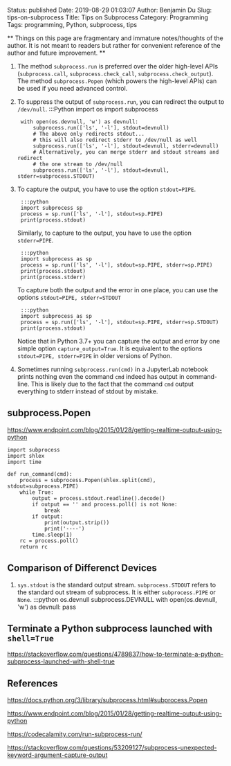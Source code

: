 Status: published
Date: 2019-08-29 01:03:07
Author: Benjamin Du
Slug: tips-on-subprocess
Title: Tips on Subprocess
Category: Programming
Tags: programming, Python, subprocess, tips

**
Things on this page are fragmentary and immature notes/thoughts of the author.
It is not meant to readers but rather for convenient reference of the author and future improvement.
**

1. The method `subprocess.run` is preferred over the older high-level APIs 
    (`subprocess.call`, `subprocess.check_call`, `subprocess.check_output`).
    The method `subprocess.Popen` (which powers the high-level APIs) can be used if you need advanced control.

2. To suppress the output of `subprocess.run`,
    you can redirect the output to `/dev/null`.
        :::Python
        import os
        import subprocess

        with open(os.devnull, 'w') as devnull:
            subprocess.run(['ls', '-l'], stdout=devnull)
            # The above only redirects stdout...
            # this will also redirect stderr to /dev/null as well
            subprocess.run(['ls', '-l'], stdout=devnull, stderr=devnull)
            # Alternatively, you can merge stderr and stdout streams and redirect
            # the one stream to /dev/null
            subprocess.run(['ls', '-l'], stdout=devnull, stderr=subprocess.STDOUT)

3. To capture the output, you have to use the option `stdout=PIPE`.

        :::python
        import subprocess sp
        process = sp.run(['ls', '-l'], stdout=sp.PIPE)
        print(process.stdout)

    Similarly, to capture to the output, you have to use the option `stderr=PIPE`.

        :::python
        import subprocess as sp
        process = sp.run(['ls', '-l'], stdout=sp.PIPE, stderr=sp.PIPE)
        print(process.stdout)
        print(process.stderr)

    To capture both the output and the error in one place, you can use the options `stdout=PIPE, stderr=STDOUT`

        :::python
        import subprocess as sp
        process = sp.run(['ls', '-l'], stdout=sp.PIPE, stderr=sp.STDOUT)
        print(process.stdout)

    Notice that in Python 3.7+ you can capture the output and error by one simple option `capture_output=True`.
    It is equivalent to the options `stdout=PIPE, stderr=PIPE` in older versions of Python.

3. Sometimes running `subprocess.run(cmd)` in a JupyterLab notebook prints nothing even the command `cmd` indeed has output in command-line.
  This is likely due to the fact that the command `cmd` output everything to stderr instead of stdout by mistake.
  

## subprocess.Popen

https://www.endpoint.com/blog/2015/01/28/getting-realtime-output-using-python

```
import subprocess
import shlex
import time

def run_command(cmd):
    process = subprocess.Popen(shlex.split(cmd), stdout=subprocess.PIPE)
    while True:
        output = process.stdout.readline().decode()
        if output == '' and process.poll() is not None:
            break
        if output:
            print(output.strip())
            print('----')
        time.sleep(1)
    rc = process.poll()
    return rc
```

## Comparison of Differenct Devices

1. `sys.stdout` is the standard output stream.
  `subprocess.STDOUT` refers to the standard out stream of subprocess.
  It is either `subprocess.PIPE` or `None`.
    :::python
    os.devnull
    subprocess.DEVNULL
    with open(os.devnull, 'w') as devnull:
        pass

## Terminate a Python subprocess launched with `shell=True`

https://stackoverflow.com/questions/4789837/how-to-terminate-a-python-subprocess-launched-with-shell-true

## References 

https://docs.python.org/3/library/subprocess.html#subprocess.Popen

https://www.endpoint.com/blog/2015/01/28/getting-realtime-output-using-python

https://codecalamity.com/run-subprocess-run/

https://stackoverflow.com/questions/53209127/subprocess-unexpected-keyword-argument-capture-output
